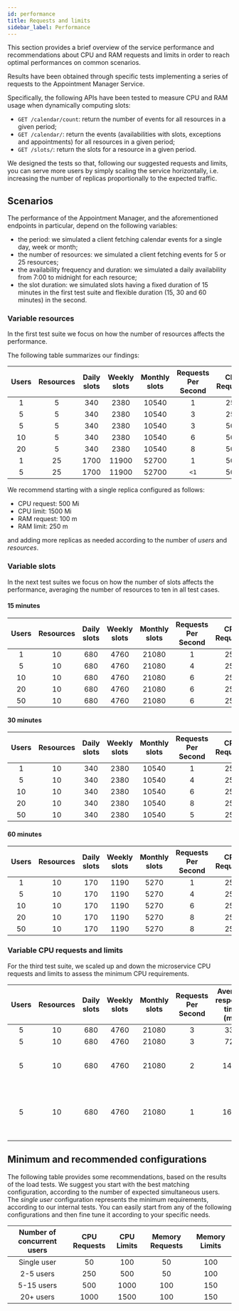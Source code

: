 ```yaml
---
id: performance
title: Requests and limits
sidebar_label: Performance
---
```


<!--
WARNING: this file was automatically generated by Mia-Platform Doc Aggregator.
DO NOT MODIFY IT BY HAND.
Instead, modify the source file and run the aggregator to regenerate this file.
-->

This section provides a brief overview of the service performance and recommendations about CPU and RAM requests and limits in order to reach optimal performances on common scenarios.

Results have been obtained through specific tests implementing a series of requests to the Appointment Manager Service.

Specifically, the following APIs have been tested to measure CPU and RAM usage when dynamically computing slots:

- `GET /calendar/count`: return the number of events for all resources in a given period;
- `GET /calendar/`: return the events (availabilities with slots, exceptions and appointments) for all resources in a given period;
- `GET /slots/`: return the slots for a resource in a given period.

We designed the tests so that, following our suggested requests and limits, you can serve more users by simply scaling the service horizontally, i.e. increasing the number of replicas proportionally to the expected traffic.

## Scenarios

The performance of the Appointment Manager, and the aforementioned endpoints in particular, depend on the following variables:

- the period: we simulated a client fetching calendar events for a single day, week or month;
- the number of resources: we simulated a client fetching events for 5 or 25 resources;
- the availability frequency and duration: we simulated a daily availability from 7:00 to midnight for each resource;
- the slot duration: we simulated slots having a fixed duration of 15 minutes in the first test suite and flexible duration (15, 30 and 60 minutes) in the second.

### Variable resources

In the first test suite we focus on how the number of resources affects the performance.

The following table summarizes our findings:

| Users | Resources | Daily slots | Weekly slots | Monthly slots | Requests Per Second  | CPU Requests | CPU Limits | Memory Requests | Memory Limits |
|:-----:|:---------:|:-----------:|:------------:|:-------------:|:--------------------:|:------------:|:----------:|:---------------:|:-------------:|
|   1   |     5     |     340     |     2380     |     10540     |          1           |     250      |    1000    |       100       |      250      |     
|   5   |     5     |     340     |     2380     |     10540     |          3           |     250      |    1000    |       100       |      250      |   
|   5   |     5     |     340     |     2380     |     10540     |          3           |     500      |    1500    |       100       |      250      |
|  10   |     5     |     340     |     2380     |     10540     |          6           |     500      |    1500    |       100       |      250      |
|  20   |     5     |     340     |     2380     |     10540     |          8           |     500      |    1500    |       100       |      250      |
|   1   |    25     |    1700     |    11900     |     52700     |          1           |     500      |    1500    |       100       |      250      | 
|   5   |    25     |    1700     |    11900     |     52700     |         `<1`         |     500      |    1500    |       100       |      250      |

We recommend starting with a single replica configured as follows:

- CPU request: 500 Mi
- CPU limit: 1500 Mi
- RAM request: 100 m
- RAM limit: 250 m

and adding more replicas as needed according to the number of *users* and *resources*.

### Variable slots

In the next test suites we focus on how the number of slots affects the performance, averaging the number of resources to ten in all test cases.

#### 15 minutes

| Users | Resources | Daily slots | Weekly slots | Monthly slots | Requests Per Second | CPU Requests | CPU Limits | Memory Requests | Memory Limits |
|:-----:|:---------:|:-----------:|:------------:|:-------------:|:-------------------:|:------------:|:----------:|:---------------:|:-------------:|
|   1   |    10     |     680     |     4760     |     21080     |          1          |     250      |    1000    |       100       |      200      |     
|   5   |    10     |     680     |     4760     |     21080     |          4          |     250      |    1000    |       100       |      200      |   
|  10   |    10     |     680     |     4760     |     21080     |          6          |     250      |    1000    |       100       |      200      |
|  20   |    10     |     680     |     4760     |     21080     |          6          |     250      |    1000    |       100       |      200      |
|  50   |    10     |     680     |     4760     |     21080     |          6          |     250      |    1000    |       100       |      200      |

#### 30 minutes

| Users | Resources | Daily slots | Weekly slots | Monthly slots | Requests Per Second | CPU Requests | CPU Limits | Memory Requests | Memory Limits |
|:-----:|:---------:|:-----------:|:------------:|:-------------:|:-------------------:|:------------:|:----------:|:---------------:|:-------------:|
|   1   |    10     |     340     |     2380     |     10540     |          1          |     250      |    1000    |       100       |      200      |     
|   5   |    10     |     340     |     2380     |     10540     |          4          |     250      |    1000    |       100       |      200      |   
|  10   |    10     |     340     |     2380     |     10540     |          6          |     250      |    1000    |       100       |      200      |
|  20   |    10     |     340     |     2380     |     10540     |          8          |     250      |    1000    |       100       |      200      |
|  50   |    10     |     340     |     2380     |     10540     |          5          |     250      |    1000    |       100       |      200      |

#### 60 minutes

| Users | Resources | Daily slots | Weekly slots | Monthly slots | Requests Per Second | CPU Requests | CPU Limits | Memory Requests | Memory Limits |
|:-----:|:---------:|:-----------:|:------------:|:-------------:|:-------------------:|:------------:|:----------:|:---------------:|:-------------:|
|   1   |    10     |     170     |     1190     |     5270      |          1          |     250      |    1000    |       100       |      200      |     
|   5   |    10     |     170     |     1190     |     5270      |          4          |     250      |    1000    |       100       |      200      |   
|  10   |    10     |     170     |     1190     |     5270      |          6          |     250      |    1000    |       100       |      200      |
|  20   |    10     |     170     |     1190     |     5270      |          8          |     250      |    1000    |       100       |      200      |
|  50   |    10     |     170     |     1190     |     5270      |          8          |     250      |    1000    |       100       |      200      |

### Variable CPU requests and limits

For the third test suite, we scaled up and down the microservice CPU requests and limits to assess the minimum CPU requirements.

| Users | Resources | Daily slots | Weekly slots | Monthly slots | Requests Per Second | Average response time (ms) | 90%ile (ms) | CPU Requests | CPU Limits | Memory Requests | Memory Limits | Warnings                                  |
|:-----:|:---------:|:-----------:|:------------:|:-------------:|:-------------------:|:--------------------------:|:-----------:|:------------:|:----------:|:---------------:|:-------------:|:------------------------------------------|
|   5   |    10     |     680     |     4760     |     21080     |          3          |            330             |     970     |     500      |    1000    |       50        |      150      | None                                      |
|   5   |    10     |     680     |     4760     |     21080     |          3          |            721             |    1900     |     250      |    500     |       50        |      150      | None                                      |
|   5   |    10     |     680     |     4760     |     21080     |          2          |            1431            |    3700     |     200      |    400     |       50        |      150      | CPU throttling, `<1%` failures            |
|   5   |    10     |     680     |     4760     |     21080     |          1          |            1635            |    3600     |     150      |    300     |       50        |      150      | Pod restart, CPU throttling, 1% failures  |

## Minimum and recommended configurations

The following table provides some recommendations, based on the results of the load tests. We suggest you start with the best matching configuration, according to the number of expected simultaneous users. The *single user* configuration represents the minimum requirements, according to our internal tests. You can easily start from any of the following configurations and then fine tune it according to your specific needs.

| Number of concurrent users | CPU Requests | CPU Limits | Memory Requests | Memory Limits |
|:--------------------------:|:------------:|:----------:|:---------------:|:-------------:|
|        Single user         |      50      |    100     |       50        |      100      |
|         2-5 users          |     250      |    500     |       50        |      100      |
|         5-15 users         |     500      |    1000    |       100       |      150      |
|         20+ users          |     1000     |    1500    |       100       |      150      |
